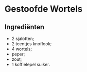 # Gestoofde Wortels

## Ingrediënten

* 2 sjalotten;
* 2 teentjes knoflook;
* 4 wortels;
* peper;
* zout;
* 1 koffielepel suiker.